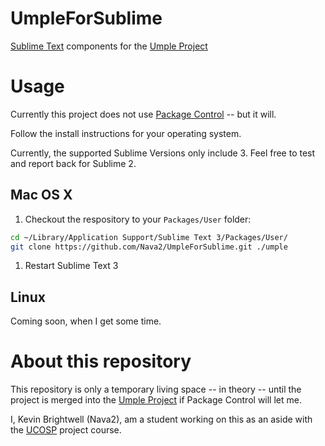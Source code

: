 # UmpleForSublime
[Sublime Text](http://www.sublimetext.com/) components for the [Umple Project](http://www.umple.org)

# Usage

Currently this project does not use [Package Control](https://packagecontrol.io/) -- but it will. 

Follow the install instructions for your operating system. 

Currently, the supported Sublime Versions only include 3. Feel free to test and report back for Sublime 2. 

## Mac OS X

1. Checkout the respository to your `Packages/User` folder: 
```bash
cd ~/Library/Application Support/Sublime Text 3/Packages/User/
git clone https://github.com/Nava2/UmpleForSublime.git ./umple
```
1. Restart Sublime Text 3

## Linux

Coming soon, when I get some time. 

# About this repository

This repository is only a temporary living space -- in theory -- until the project is merged into the [Umple Project](http://www.umple.org) if Package Control will let me. 

I, Kevin Brightwell (Nava2), am a student working on this as an aside with the [UCOSP](http://ucosp.ca) project course.